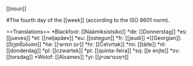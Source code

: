 [[noun]]

#The fourth day of the [[week]] (according to the ISO 8601 norm).

==Translations==
*Blackfoot: [[Náámiksistsiko]]
*de: [[Donnerstag]]
*es: [[jueves]]
*et: [[neljapäev]]
*eu: [[ostegun]]
*fr: [[jeudi]]
*[[Georgian]]: [[ხუთშაბათი]]
*he: [[יום חמישי]]
*hr: [[Četvrtak]]
*mi: [[täite]]
*nl: [[donderdag]]
*pl: [[czwartek]]
*pt: [[quinta-feira]]
*sq: [[e enjte]]
*sv: [[torsdag]]
*Wolof: [[Alxames]]
*yi: [[דאָנערשטיק]]